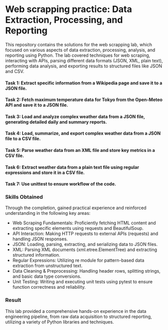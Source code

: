 # Web scrapping practice: Data Extraction, Processing, and Reporting

This repository contains the solutions for the web scrapping lab, which focused on various aspects of data extraction, processing, analysis, and reporting using Python. The lab covered techniques for web scraping, interacting with APIs, parsing different data formats (JSON, XML, plain text), performing data analysis, and exporting results to structured files like JSON and CSV.

#### Task 1: Extract specific information from a Wikipedia page and save it to a JSON file.
#### Task 2: Fetch maximum temperature data for Tokyo from the Open-Meteo API and save it to a JSON file.
#### Task 3: Load and analyze complex weather data from a JSON file, generating detailed daily and summary reports.
#### Task 4: Load, summarize, and export complex weather data from a JSON file to a CSV file.
#### Task 5: Parse weather data from an XML file and store key metrics in a CSV file.
#### Task 6: Extract weather data from a plain text file using regular expressions and store it in a CSV file.
#### Task 7: Use unittest to ensure workflow of the code.
### Skills Obtained
Through the completion, gained practical experience and reinforced understanding in the following key areas:
- Web Scraping Fundamentals: Proficiently fetching HTML content and extracting specific elements using requests and BeautifulSoup.
- API Interaction: Making HTTP requests to external APIs (requests) and handling JSON responses.
- JSON: Loading, parsing, extracting, and serializing data to JSON files.
- XML: Parsing XML documents (xml.etree.ElementTree) and extracting structured information.
- Regular Expressions: Utilizing re module for pattern-based data extraction from unstructured text.
- Data Cleaning & Preprocessing: Handling header rows, splitting strings, and basic data type conversions.
- Unit Testing: Writing and executing unit tests using pytest to ensure function correctness and reliability.
### Result
This lab provided a comprehensive hands-on experience in the data engineering pipeline, from raw data acquisition to structured reporting, utilizing a variety of Python libraries and techniques.
